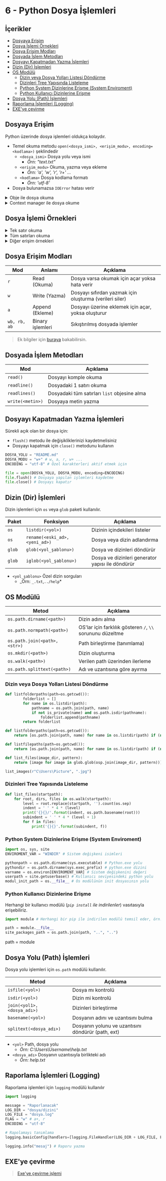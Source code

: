 # 6 - Python Dosya İşlemleri <!-- omit in toc -->

## İçerikler <!-- omit in toc -->

- [Dosyaya Erişim](#Dosyaya-Eri%C5%9Fim)
- [Dosya İşlemi Örnekleri](#Dosya-%C4%B0%C5%9Flemi-%C3%96rnekleri)
- [Dosya Erişim Modları](#Dosya-Eri%C5%9Fim-Modlar%C4%B1)
- [Dosyada İşlem Metodları](#Dosyada-%C4%B0%C5%9Flem-Metodlar%C4%B1)
- [Dosyayı Kapatmadan Yazma İşlemleri](#Dosyay%C4%B1-Kapatmadan-Yazma-%C4%B0%C5%9Flemleri)
- [Dizin (Dir) İşlemleri](#Dizin-Dir-%C4%B0%C5%9Flemleri)
- [OS Modülü](#OS-Mod%C3%BCl%C3%BC)
  - [Dizin veya Dosya Yolları Listesi Döndürme](#Dizin-veya-Dosya-Yollar%C4%B1-Listesi-D%C3%B6nd%C3%BCrme)
  - [Dizinleri Tree Yapısında Listeleme](#Dizinleri-Tree-Yap%C4%B1s%C4%B1nda-Listeleme)
  - [Python System Dizinlerine Erişme (System Enviroment)](#Python-System-Dizinlerine-Eri%C5%9Fme-System-Enviroment)
  - [Python Kullanıcı Dizinlerine Erişme](#Python-Kullan%C4%B1c%C4%B1-Dizinlerine-Eri%C5%9Fme)
- [Dosya Yolu (Path) İşlemleri](#Dosya-Yolu-Path-%C4%B0%C5%9Flemleri)
- [Raporlama İşlemleri (Logging)](#Raporlama-%C4%B0%C5%9Flemleri-Logging)
- [EXE'ye çevirme](#EXEye-%C3%A7evirme)

## Dosyaya Erişim

Python üzerinde dosya işlemleri oldukça kolaydır.

- Temel okuma metodu `open(<dosya_ismi>, <erişim_modu>, encoding=<kodlama>)` şeklindedir
  - `<dosya_ismi>` Dosya yolu veya ismi
    - _Örn: "text.txt"_
  - `<erişim_modu>` Okuma, yazma veya ekleme
    - _Örn: 'a', 'w', 'r', 'r+' ..._
  - `<kodlama>` Dosya kodlama formatı
    - _Örn: 'utf-8'_
- Dosya bulunamazsa `IOError` hatası verir

<details>
<summary>Obje ile dosya okuma</summary>

```python
f = open('./data/sample.txt', 'r')
data = f.read()
f.close()

print(data)
print(f)
```

```bash
Hello!
Congratulations!
You've read in data from a file.
<_io.TextIOWrapper name='./data/sample.txt' mode='r' encoding='UTF-8'>
```

</details>

<details>
<summary>Context manager ile dosya okume</summary>

Döngüden çıkıldığından dosya otomatik olarak kapatılır (`f.close`)

```python
with open('./data/sample.txt', 'r') as f:
    print(f.read())

print(f)
```

```bash
Hello!
Congratulations!
You've read in data from a file.
<_io.TextIOWrapper name='./data/sample.txt' mode='r' encoding='UTF-8'>
```

</details>

## Dosya İşlemi Örnekleri

<details>
<summary>Tek satır okuma</summary>

```python
with open('./data/sample.txt', 'r') as f:
    print(f.readline())
```

```bash
Hello!
```

</details>

<details>
<summary>Tüm satırları okuma</summary>

```python
with open('./data/sample.txt', 'r') as f:
    print(f.readlines())
```

```bash
['Hello!\n', 'Congratulations!\n', "You've read in data from a file."]
```

</details>

<details>
<summary>Diğer erişim örnekleri</summary>

```python
file_str = ""
with open("README.md", "r", encoding="utf-8") as file:
    file_str = "".join(file.readlines())

```

```python
file_str = ""
with open("README.md", "r", encoding="utf-8") as file:
    for line in file:
        file_str += line

```

```python
with open(xml_path) as fp:
        for row, line in enumerate(fp):
            pass
```

```python
with open("README.md", "r", encoding="utf-8") as file:
    lines = list(file) # Tüm satırları liste olarak döndürür
    line = file.readline() # Tek bir satırı string olarak döndürür
    lines = file.readlines() # Tüm satırları liste olarak döndürür

```

</details>

## Dosya Erişim Modları

| Mod          | Anlamı           | Açıklama                                                |
| ------------ | ---------------- | ------------------------------------------------------- |
| `r`          | Read (Okuma)     | Dosya varsa okumak için açar yoksa hata verir           |
| `w`          | Write (Yazma)    | Dosyayı sıfırdan yazmak için oluşturma (verileri siler) |
| `a`          | Append (Ekleme)  | Dosyayı üzerine eklemek için açar, yoksa oluşturur      |
| `wb, rb, ab` | Binary işlemleri | Sıkıştırılmış dosyada işlemler                          |

> Ek bilgiler için [buraya][dosya erişim modları] bakabilirsin.

## Dosyada İşlem Metodları

| Mod              | Açıklama                                     |
| ---------------- | -------------------------------------------- |
| `read()`         | Dosyayı komple okuma                         |
| `readline()`     | Dosyadaki 1 satırı okuma                     |
| `readlines()`    | Dosyadaki tüm satırları `list` objesine alma |
| `write(<metin>)` | Dosyaya metin yazma                          |

## Dosyayı Kapatmadan Yazma İşlemleri

Sürekli açık olan bir dosya için:

- `flush()` metodu ile değişikliklerinizi kaydetmelisiniz
- Dosyayı kapatmak için `close()` metodunu kullanın

```python
DOSYA_YOLU = "README.md"
DOSYA_MODU = "w+" # w, a, r, w+ ...
ENCODING = "utf-8" # Özel karakterleri aktif etmek için

file = open(DOSYA_YOLU, DOSYA_MODU, encoding=ENCODING)
file.flush() # Dosyaya yapılan işlemleri kaydetme
file.close() # Dosyayı kapatır
```

## Dizin (Dir) İşlemleri

Dizin işlemleri için `os` veya `glob` paketi kullanılır.

| Paket  | Fonksiyon                      | Açıklama                                         |
| ------ | ------------------------------ | ------------------------------------------------ |
| `os`   | `listdir(<yol>)`               | Dizinin içindekileri listeler                    |
| `os`   | `rename(<eski_ad>, <yeni_ad>)` | Dosya veya dizin adlandırma                      |
| `glob` | `glob(<yol_şablonu>)`          | Dosya ve dizinleri döndürür                      |
| `glob` | `iglob(<yol_şablonu>)`         | Dosya ve dizinleri generator yapısı ile döndürür |

- `<yol_şablonu>` Özel dizin sorguları
  - _Örn: `_.txt`,`../help`\*

## OS Modülü

| Metod                         | Açıklama                                                   |
| ----------------------------- | ---------------------------------------------------------- |
| `os.path.dirname(<path>)`     | Dizin adını alma                                           |
| `os.path.normpath(<path>)`    | OS'lar için farklılık gösteren `/`, `\\` sorununu düzeltme |
| `os.path.join(<path>, <str>)` | Path birleştirme (tanımlama)                               |
| `os.mkdir(<path>)`            | Dizin oluşturma                                            |
| `os.walk(<path>)`             | Verilen path üzerinden ilerleme                            |
| `os.path.splittext(<path>)`   | Adı ve uzantısına göre ayırma                              |

### Dizin veya Dosya Yolları Listesi Döndürme

```python
def listfolderpaths(path=os.getcwd()):
        folderlist = []
        for name in os.listdir(path):
            pathname = os.path.join(path, name)
            if not is_private(name) and os.path.isdir(pathname):
                folderlist.append(pathname)
        return folderlist

def listfolderpaths(path=os.getcwd()):
    return [os.path.join(path, name) for name in os.listdir(path) if (not is_private(name) and os.path.isdir(os.path.join(path, name)))]

def listfilepaths(path=os.getcwd()):
    return [os.path.join(path, name) for name in os.listdir(path) if (not is_private(name) and os.path.isfile(os.path.join(path, name)))]

def list_files(image_dir, pattern):
    return [image for image in glob.glob(osp.join(image_dir, pattern))]

list_images(r"C\Users\Picture", ".jpg")
```

### Dizinleri Tree Yapısında Listeleme

```py
def list_files(startpath):
    for root, dirs, files in os.walk(startpath):
        level = root.replace(startpath, '').count(os.sep)
        indent = ' ' * 4 * (level)
        print('{}{}/'.format(indent, os.path.basename(root)))
        subindent = ' ' * 4 * (level + 1)
        for f in files:
            print('{}{}'.format(subindent, f))
```

### Python System Dizinlerine Erişme (System Enviroment)

```python
import os, sys, site
ENVIROMENT_VAR = "WINDIR" # Sistem değişkeni isimleri

pythonpath = os.path.dirname(sys.executable) # Python.exe yolu
pythondir = os.path.dirname(sys.exec_prefix) # python.exe dizini
varname = os.environ[ENVIROMENT_VAR] # Sistem değişkenini değeri
userpath = site.getuserbase() # Kullanıcı seviyesindeki python yolu
modul_init_path = os.__file__ # Os modülünün init dosyasının yolu
```

### Python Kullanıcı Dizinlerine Erişme

Herhangi bir kullanıcı modülü (_`pip install` ile indirilenler_) vasıtasıyla erişebiliriz.

```python
import module # Herhangi bir pip ile indirilen modülü temsil eder, örn: pynput

path = module.__file__
site_packages_path = os.path.join(path, "..", "..")
```

path = module

## Dosya Yolu (Path) İşlemleri

Dosya yolu işlemleri için `os.path` modülü kullanılır.

| Metod                       | Açıklama                                           |
| --------------------------- | -------------------------------------------------- |
| `isfile(<yol>)`             | Dosya mı kontrolü                                  |
| `isdir(<yol>)`              | Dizin mi kontrolü                                  |
| `join(<yol1>, <dosya_adı>)` | Dizinleri birleştirme                              |
| `basename(<yol>)`           | Dosyanın adını ve uzantısını bulma                 |
| `splitext(<dosya_adı>)`     | Dosyanın yolunu ve uzantısını döndürür (path, ext) |

- `<yol>` Path, dosya yolu
  - _Örn: C:\Users\Username\help.txt_
- `<dosya_adı>` Dosyanın uzantısıyla birlikteki adı
  - _Örn: help.txt_

[dosya erişim modları]: https://stackoverflow.com/a/1466036/9770490

## Raporlama İşlemleri (Logging)

Raporlama işlemleri için `logging` modülü kullanılır

```python
import logging

message = "Raporlanacak"
LOG_DIR = "dosya/dizini"
LOG_FILE = "dosya.log"
FLAG = "w" # a+, r
ENCODING = "utf-8"

# Rapolamayı tanımlama
logging.basicConfig(handlers=[logging.FileHandler(LOG_DIR + LOG_FILE, FLAG, ENCODING)], level=logging.DEBUG, format='%(asctime)s: %(message)s')

logging.info("mesaj") # Raporu yazma

```

## EXE'ye çevirme

> [Exe'ye çevirme işlemi](https://nitratine.net/blog/post/convert-py-to-exe/)
